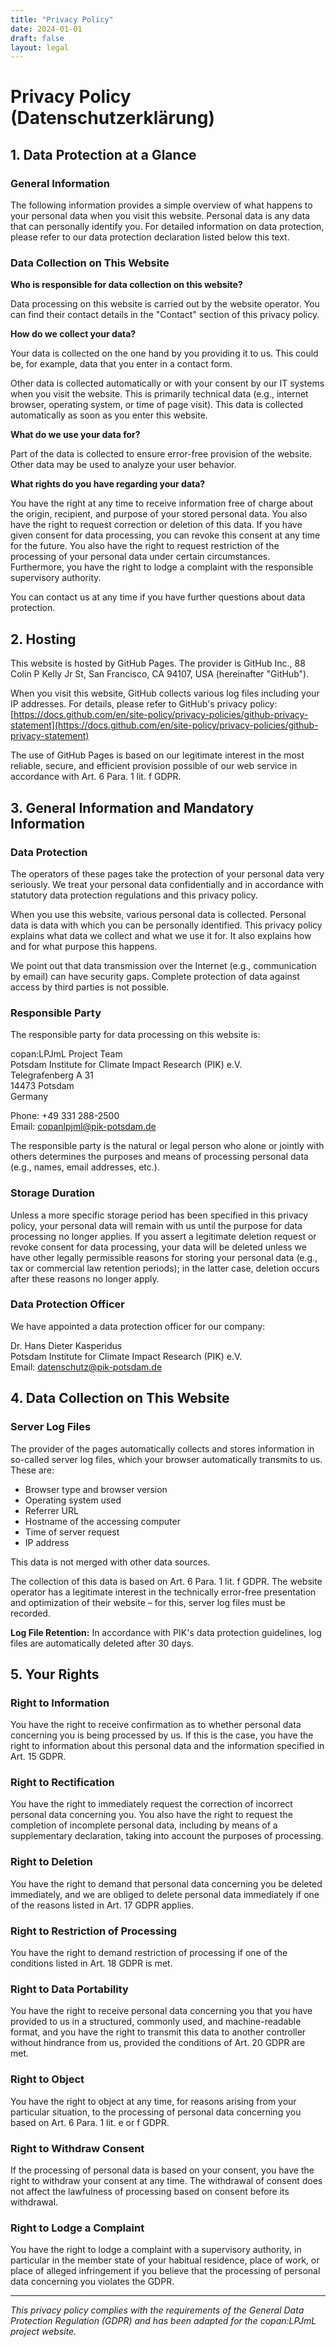 ```yaml
---
title: "Privacy Policy"
date: 2024-01-01
draft: false
layout: legal
---
```


# Privacy Policy (Datenschutzerklärung)

## 1. Data Protection at a Glance

### General Information
The following information provides a simple overview of what happens to your personal data when you visit this website. Personal data is any data that can personally identify you. For detailed information on data protection, please refer to our data protection declaration listed below this text.

### Data Collection on This Website
**Who is responsible for data collection on this website?**

Data processing on this website is carried out by the website operator. You can find their contact details in the "Contact" section of this privacy policy.

**How do we collect your data?**

Your data is collected on the one hand by you providing it to us. This could be, for example, data that you enter in a contact form.

Other data is collected automatically or with your consent by our IT systems when you visit the website. This is primarily technical data (e.g., internet browser, operating system, or time of page visit). This data is collected automatically as soon as you enter this website.

**What do we use your data for?**

Part of the data is collected to ensure error-free provision of the website. Other data may be used to analyze your user behavior.

**What rights do you have regarding your data?**

You have the right at any time to receive information free of charge about the origin, recipient, and purpose of your stored personal data. You also have the right to request correction or deletion of this data. If you have given consent for data processing, you can revoke this consent at any time for the future. You also have the right to request restriction of the processing of your personal data under certain circumstances. Furthermore, you have the right to lodge a complaint with the responsible supervisory authority.

You can contact us at any time if you have further questions about data protection.

## 2. Hosting

This website is hosted by GitHub Pages. The provider is GitHub Inc., 88 Colin P Kelly Jr St, San Francisco, CA 94107, USA (hereinafter "GitHub").

When you visit this website, GitHub collects various log files including your IP addresses. For details, please refer to GitHub's privacy policy: [https://docs.github.com/en/site-policy/privacy-policies/github-privacy-statement](https://docs.github.com/en/site-policy/privacy-policies/github-privacy-statement)

The use of GitHub Pages is based on our legitimate interest in the most reliable, secure, and efficient provision possible of our web service in accordance with Art. 6 Para. 1 lit. f GDPR.

## 3. General Information and Mandatory Information

### Data Protection
The operators of these pages take the protection of your personal data very seriously. We treat your personal data confidentially and in accordance with statutory data protection regulations and this privacy policy.

When you use this website, various personal data is collected. Personal data is data with which you can be personally identified. This privacy policy explains what data we collect and what we use it for. It also explains how and for what purpose this happens.

We point out that data transmission over the Internet (e.g., communication by email) can have security gaps. Complete protection of data against access by third parties is not possible.

### Responsible Party
The responsible party for data processing on this website is:

copan:LPJmL Project Team  
Potsdam Institute for Climate Impact Research (PIK) e.V.  
Telegrafenberg A 31  
14473 Potsdam  
Germany  

Phone: +49 331 288-2500  
Email: [copanlpjml@pik-potsdam.de](mailto:copanlpjml@pik-potsdam.de)

The responsible party is the natural or legal person who alone or jointly with others determines the purposes and means of processing personal data (e.g., names, email addresses, etc.).

### Storage Duration
Unless a more specific storage period has been specified in this privacy policy, your personal data will remain with us until the purpose for data processing no longer applies. If you assert a legitimate deletion request or revoke consent for data processing, your data will be deleted unless we have other legally permissible reasons for storing your personal data (e.g., tax or commercial law retention periods); in the latter case, deletion occurs after these reasons no longer apply.

### Data Protection Officer
We have appointed a data protection officer for our company:

Dr. Hans Dieter Kasperidus  
Potsdam Institute for Climate Impact Research (PIK) e.V.  
Email: [datenschutz@pik-potsdam.de](mailto:datenschutz@pik-potsdam.de)

## 4. Data Collection on This Website

### Server Log Files
The provider of the pages automatically collects and stores information in so-called server log files, which your browser automatically transmits to us. These are:

- Browser type and browser version
- Operating system used
- Referrer URL
- Hostname of the accessing computer
- Time of server request
- IP address

This data is not merged with other data sources.

The collection of this data is based on Art. 6 Para. 1 lit. f GDPR. The website operator has a legitimate interest in the technically error-free presentation and optimization of their website – for this, server log files must be recorded.

**Log File Retention:** In accordance with PIK's data protection guidelines, log files are automatically deleted after 30 days.

## 5. Your Rights

### Right to Information
You have the right to receive confirmation as to whether personal data concerning you is being processed by us. If this is the case, you have the right to information about this personal data and the information specified in Art. 15 GDPR.

### Right to Rectification
You have the right to immediately request the correction of incorrect personal data concerning you. You also have the right to request the completion of incomplete personal data, including by means of a supplementary declaration, taking into account the purposes of processing.

### Right to Deletion
You have the right to demand that personal data concerning you be deleted immediately, and we are obliged to delete personal data immediately if one of the reasons listed in Art. 17 GDPR applies.

### Right to Restriction of Processing
You have the right to demand restriction of processing if one of the conditions listed in Art. 18 GDPR is met.

### Right to Data Portability
You have the right to receive personal data concerning you that you have provided to us in a structured, commonly used, and machine-readable format, and you have the right to transmit this data to another controller without hindrance from us, provided the conditions of Art. 20 GDPR are met.

### Right to Object
You have the right to object at any time, for reasons arising from your particular situation, to the processing of personal data concerning you based on Art. 6 Para. 1 lit. e or f GDPR.

### Right to Withdraw Consent
If the processing of personal data is based on your consent, you have the right to withdraw your consent at any time. The withdrawal of consent does not affect the lawfulness of processing based on consent before its withdrawal.

### Right to Lodge a Complaint
You have the right to lodge a complaint with a supervisory authority, in particular in the member state of your habitual residence, place of work, or place of alleged infringement if you believe that the processing of personal data concerning you violates the GDPR.

---

*This privacy policy complies with the requirements of the General Data Protection Regulation (GDPR) and has been adapted for the copan:LPJmL project website.*